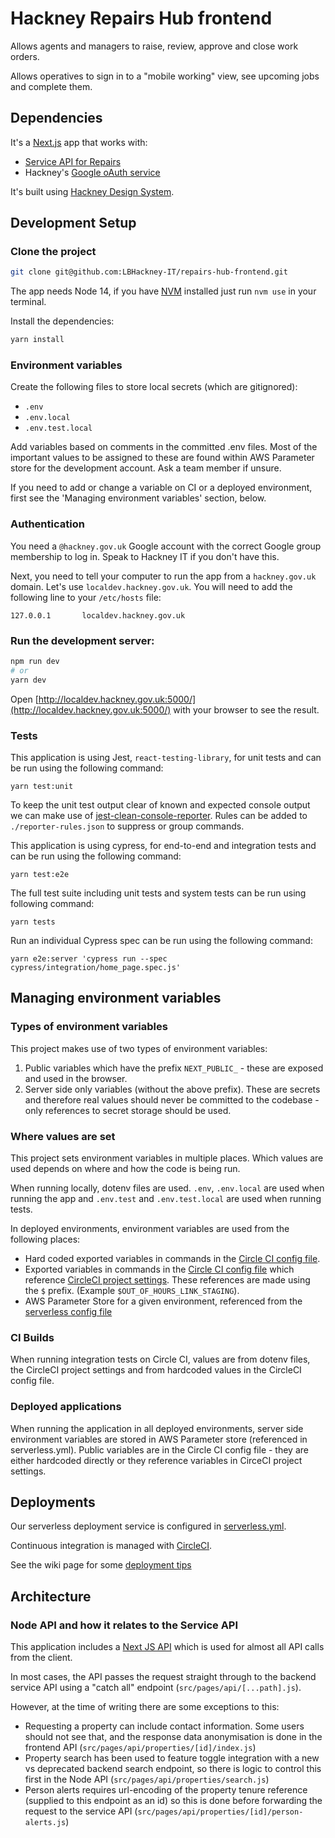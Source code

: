 # Hackney Repairs Hub frontend

Allows agents and managers to raise, review, approve and close work orders.

Allows operatives to sign in to a "mobile working" view, see upcoming jobs and complete them.

## Dependencies

It's a [Next.js](https://nextjs.org) app that works with:

- [Service API for Repairs](https://github.com/LBHackney-IT/repairs-api-dotnet)
- Hackney's [Google oAuth service](https://github.com/LBHackney-IT/LBH-Google-auth)

It's built using [Hackney Design System](https://design-system.hackney.gov.uk/).

## Development Setup

### Clone the project

```sh
git clone git@github.com:LBHackney-IT/repairs-hub-frontend.git
```

The app needs Node 14, if you have [NVM](https://github.com/nvm-sh/nvm) installed just run `nvm use` in your terminal.

Install the dependencies:

```sh
yarn install
```

### Environment variables

Create the following files to store local secrets (which are gitignored):

- `.env`
- `.env.local`
- `.env.test.local`

Add variables based on comments in the committed .env files. Most of the important values to be assigned to these are found within AWS Parameter store for the development account. Ask a team member if unsure.

If you need to add or change a variable on CI or a deployed environment, first see the 'Managing environment variables' section, below.

### Authentication

You need a `@hackney.gov.uk` Google account with the correct Google group membership to log in. Speak to Hackney IT if you don't have this.

Next, you need to tell your computer to run the app from a `hackney.gov.uk` domain. Let's use `localdev.hackney.gov.uk`. You will need to add the following line to your `/etc/hosts` file:

```
127.0.0.1       localdev.hackney.gov.uk
```

### Run the development server:

```bash
npm run dev
# or
yarn dev
```

Open [http://localdev.hackney.gov.uk:5000/](http://localdev.hackney.gov.uk:5000/) with your browser to see the result.

### Tests

This application is using Jest, `react-testing-library`, for unit tests and can be run using the following command:

```
yarn test:unit
```

To keep the unit test output clear of known and expected console output we can make use of [jest-clean-console-reporter](https://github.com/jevakallio/jest-clean-console-reporter). Rules can be added to `./reporter-rules.json` to suppress or group commands.

This application is using cypress, for end-to-end and integration tests and can be run using the following command:

```
yarn test:e2e
```

The full test suite including unit tests and system tests can be run using following command:

```
yarn tests
```

Run an individual Cypress spec can be run using the following command:

```
yarn e2e:server 'cypress run --spec cypress/integration/home_page.spec.js'
```

## Managing environment variables

### Types of environment variables

This project makes use of two types of environment variables:

1. Public variables which have the prefix `NEXT_PUBLIC_` - these are exposed and used in the browser.
2. Server side only variables (without the above prefix). These are secrets and therefore real values should never be committed to the codebase - only references to secret storage should be used.

### Where values are set

This project sets environment variables in multiple places. Which values are used depends on where and how the code is being run.

When running locally, dotenv files are used. `.env`, `.env.local` are used when running the app and `.env.test` and `.env.test.local` are used when running tests.

In deployed environments, environment variables are used from the following places:
- Hard coded exported variables in commands in the [Circle CI config file](./.circleci/config.yml).
- Exported variables in commands in the [Circle CI config file](./.circleci/config.yml) which reference [CircleCI project settings](https://app.circleci.com/settings/project/github/LBHackney-IT/repairs-hub-frontend/environment-variables?return-to=https%3A%2F%2Fapp.circleci.com%2Fpipelines%2Fgithub%2FLBHackney-IT%2Frepairs-hub-frontend%3Ffilter%3Dall).
  These references are made using the `$` prefix. (Example `$OUT_OF_HOURS_LINK_STAGING`).
- AWS Parameter Store for a given environment, referenced from the [serverless config file](./serverless.yml)

### CI Builds

When running integration tests on Circle CI, values are from dotenv files, the CircleCI project settings and from hardcoded values in the CircleCI config file.

### Deployed applications

When running the application in all deployed environments, server side environment variables are stored in AWS Parameter store (referenced in serverless.yml). Public variables are in the Circle CI config file - they are either hardcoded directly or they reference variables in CirceCI project settings.

## Deployments

Our serverless deployment service is configured in [serverless.yml](serverless.yml).

Continuous integration is managed with [CircleCI](https://app.circleci.com/pipelines/github/LBHackney-IT/repairs-hub-frontend?filter=all).

See the wiki page for some [deployment tips](https://github.com/LBHackney-IT/repairs-hub-frontend/wiki/Deployments-and-Environment-variables)

## Architecture

### Node API and how it relates to the Service API

This application includes a [Next JS API](https://nextjs.org/docs/api-routes/introduction) which is used for almost all API calls from the client.

In most cases, the API passes the request straight through to the backend service API using a "catch all" endpoint (`src/pages/api/[...path].js`).

However, at the time of writing there are some exceptions to this:

- Requesting a property can include contact information. Some users should not see that, and the response data anonymisation is done in the frontend API (`src/pages/api/properties/[id]/index.js`)
- Property search has been used to feature toggle integration with a new vs deprecated backend search endpoint, so there is logic to control this first in the Node API (`src/pages/api/properties/search.js`)
- Person alerts requires url-encoding of the property tenure reference (supplied to this endpoint as an id) so this is done before forwarding the request to the service API (`src/pages/api/properties/[id]/person-alerts.js`)

